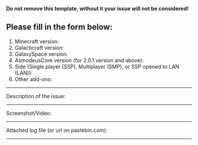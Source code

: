 **Do not remove this template, without it your issue will not be considered!**

**Please fill in the form below:**
------------------------------------------------------------------------
1. Minecraft version:
2. Galacticraft version:
3. GalaxySpace version:
4. AsmodeusCore version (for 2.0.1 version and above): 
5. Side (Single player (SSP), Multiplayer (SMP), or SSP opened to LAN (LAN)):
6. Other add-ons:
------------------------------------------------------------------------
Description of the issue:


------------------------------------------------------------------------
Screenshot/Video:


------------------------------------------------------------------------
Attached log file (or url on pastebin.com):


------------------------------------------------------------------------
